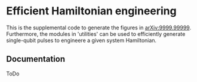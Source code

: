 Efficient Hamiltonian engineering
=================================

This is the supplemental code to generate the figures in [arXiv:9999.99999](https://arxiv.org/abs/9999.99999).
Furthermore, the modules in 'utilities' can be used to efficiently generate single-qubit pulses to engineere a given system Hamiltonian.


Documentation
-------------

ToDo

